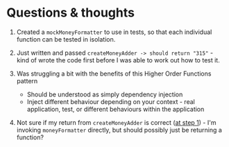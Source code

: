 Questions & thoughts
====================

1. Created a `mockMoneyFormatter` to use in tests, so that each individual function can be tested in isolation.

2. Just written and passed `createMoneyAdder -> should return "315"` - kind of wrote the code first before I was able to work out how to test it.

3. Was struggling a bit with the benefits of this Higher Order Functions pattern
    - Should be understood as simply dependency injection
    - Inject different behaviour depending on your context - real application, test, or different behaviours within the application
    
4. Not sure if my return from `createMoneyAdder` is correct ([at step 1](https://github.com/mattTea/MoneyFormatter/blob/5a1da34e3e/src/main/kotlin/money/formatter/MoneyFormatter.kt)) - I'm invoking `moneyFormatter` directly, but should possibly just be returning a function?